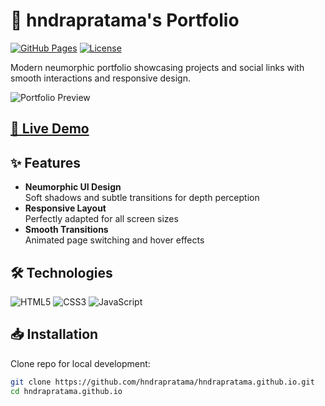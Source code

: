 # 🌟 hndrapratama's Portfolio

[![GitHub Pages](https://img.shields.io/badge/GitHub%20Pages-Deployed-blue?logo=github)](https://hndrapratamaa.github.io/hndrapratamaa/)
[![License](https://img.shields.io/badge/License-MIT-green.svg)](LICENSE)

Modern neumorphic portfolio showcasing projects and social links with smooth interactions and responsive design.

![Portfolio Preview](https://hndrapratamaa.github.io/Profile/assets/img/Demo.png)


## [🚀 Live Demo](https://hndrapratamaa.github.io/Profile/)

## ✨ Features
- **Neumorphic UI Design**  
  Soft shadows and subtle transitions for depth perception
- **Responsive Layout**  
  Perfectly adapted for all screen sizes
- **Smooth Transitions**  
  Animated page switching and hover effects

## 🛠 Technologies
![HTML5](https://img.shields.io/badge/-HTML5-E34F26?logo=html5&logoColor=white)
![CSS3](https://img.shields.io/badge/-CSS3-1572B6?logo=css3)
![JavaScript](https://img.shields.io/badge/-JavaScript-F7DF1E?logo=javascript&logoColor=black)

## 📥 Installation
Clone repo for local development:
```bash
git clone https://github.com/hndrapratama/hndrapratama.github.io.git
cd hndrapratama.github.io
